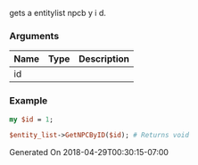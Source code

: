 gets a entitylist npcb y i d.
### Arguments
**Name**|**Type**|**Description**
:---|:---|:---
id||

### Example

```perl
my $id = 1;

$entity_list->GetNPCByID($id); # Returns void
```


Generated On 2018-04-29T00:30:15-07:00